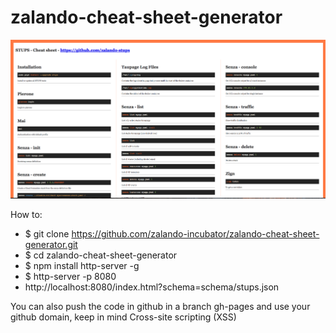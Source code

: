 # zalando-cheat-sheet-generator

![zalando-cheat-sheet-generator](/img/zalando-cheat-sheet-generator.png?raw=true)

How to:

* $ git clone https://github.com/zalando-incubator/zalando-cheat-sheet-generator.git
* $ cd zalando-cheat-sheet-generator
* $ npm install http-server -g
* $ http-server -p 8080
* http://localhost:8080/index.html?schema=schema/stups.json

You can also push the code in github in a branch gh-pages and use your github domain, keep in mind Cross-site scripting (XSS)